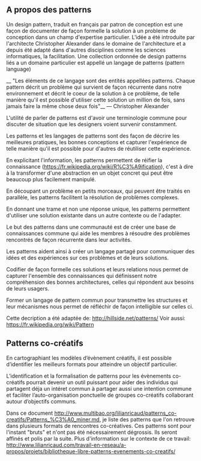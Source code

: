 ## A propos des patterns

Un design pattern, traduit en français par patron de conception est une façon de documenter de façon formelle la solution à un probleme de conception dans un champ d'expertise particulier. L'idée a été introduite par l'architecte Christopher Alexander dans le domaine de l'architecture et a depuis été adapté dans d'autres disciplines comme les sciences informatiques, la facilitation. Une collection ordonnée de design patterns liés a un domaine particulier est appellé un langage de patterns (pattern language)

__ "Les éléments de ce langage sont des entités appellées patterns. Chaque pattern décrit un problème qui survient de façon récurrente dans notre environnement et décrit le coeur de la solution à ce problème, de telle manière qu'il est possible d'utiliser cette solution un million de fois, sans jamais faire la même chose deux fois"__ — Christopher Alexander

L'utilité de parler de patterns est d'avoir une terminologie commune pour discuter de situation que les designers voient survenir constamment.

Les patterns et les langages de patterns sont des façon de décrire les meilleures pratiques, les bonnes conceptions et capturer l'expérience de telle manière qu'il est possible pour d'autres de réutiliser cette expérience.

En explicitant l'information, les patterns permettent de réifier la connaissance (https://fr.wikipedia.org/wiki/R%C3%A9ification), c'est à dire à la transformer d'une abstraction en un objet concret qui peut être beaucoup plus facilement manipulé.

En découpant un problème en petits morceaux, qui peuvent être traités en parallèle, les patterns facilitent la résolution de problèmes complexes.

En donnant une trame et non une réponse unique, les patterns permettent d'utiliser une solution existante dans un autre contexte ou de l'adapter.

Le but des patterns dans une communauté est de créer une base de connaissances commune qui aide les membres à résoudre des problèmes rencontrés de façon récurrente dans leur activités.

Les patterns aident ainsi à créer un langage partagé pour communiquer des idées et des expériences sur ces problèmes et de leurs solutions.

Codifier de façon formelle ces solutions et leurs relations nous permet de capturer l'ensemble des connaissances qui définissent notre compréhension des bonnes architectures, celles qui répondent aux besoins de leurs usagers. 

Former un langage de pattern commun pour transmettre les structures et leur mécanismes nous permet de réfléchir de façon intelligible sur celles ci.


Cette decription a été adaptée de: http://hillside.net/patterns/
Voir aussi: https://fr.wikipedia.org/wiki/Pattern

## Patterns co-créatifs

En cartographiant les modèles d’évènement créatifs, il est possible d’identifier les meilleurs formats pour atteindre un objectif particulier.

L’identification et la formalisation de patterns pour les évènements co-créatifs pourrait devenir un outil puissant pour aider des individus qui partagent déja un intéret commun à partager aussi une intention commune et faciliter l’auto-organisation ponctuelle de groupes co-créatifs collaborant autour d’objectifs communs.

Dans ce document http://www.multibao.org/lilianricaud/patterns_co-creatifs/Patterns_%C3%A0_miner.md, je liste des patterns que l'on retrouve dans plusieurs formats de rencontres co-créatives. Ces patterns sont pour l'instant "bruts" et n'ont pas été nécessairement dégrossis. Ils seront affinés et polis par la suite. Plus d'information sur le contexte de ce travail: http://www.lilianricaud.com/travail-en-reseau/a-propos/projets/bibliotheque-libre-patterns-evenements-co-creatifs/


